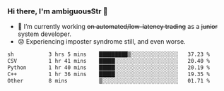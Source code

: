 ### Hi there, I'm ambiguou~~s~~Str 👋

<!--
**ambiguoustexture/ambiguoustexture** is a ✨ _special_ ✨ repository because its `README.md` (this file) appears on your GitHub profile.

Here are some ideas to get you started:
-->
- 🔭 I’m currently working ~~on automated/low-latency trading~~ as a ~~junior~~ system developer.
- :worried: Experiencing imposter syndrome still, and even worse.

<!--START_SECTION:waka-->

```txt
sh           3 hrs 5 mins    █████████▒░░░░░░░░░░░░░░░   37.23 %
CSV          1 hr 41 mins    █████░░░░░░░░░░░░░░░░░░░░   20.40 %
Python       1 hr 40 mins    █████░░░░░░░░░░░░░░░░░░░░   20.19 %
C++          1 hr 36 mins    █████░░░░░░░░░░░░░░░░░░░░   19.35 %
Other        8 mins          ▒░░░░░░░░░░░░░░░░░░░░░░░░   01.71 %
```

<!--END_SECTION:waka-->
